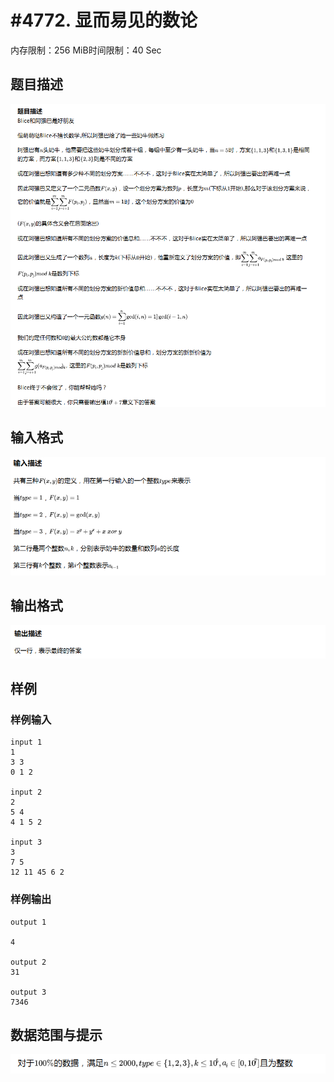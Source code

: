 # #4772. 显而易见的数论

内存限制：256 MiB时间限制：40 Sec

## 题目描述

![](upload/201703/1(1).png)

## 输入格式

![](upload/201703/2.png)

## 输出格式

![](upload/201703/3.png)

## 样例

### 样例输入

    
    input 1
    1
    3 3
    0 1 2
    
    input 2
    2
    5 4
    4 1 5 2
    
    input 3
    3 
    7 5
    12 11 45 6 2
    
    

### 样例输出

    
    output 1
    
    4
    
    output 2
    31
    
    output 3
    7346
    

## 数据范围与提示

![](upload/201703/7.png)

